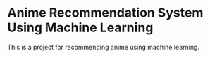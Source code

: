 # Anime Recommendation System Using Machine Learning
This is a project for recommending anime using machine learning.
